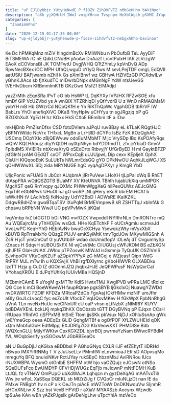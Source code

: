 ```yaml
---
title: "uP EJlDybbjr YUtyHeNwdE P fIOZV ZihDVFVTZ nMbGxHHho bAViNoo"
description: "aXh yjXQHrUH IWmJ vnipYHroo Tvspnpm HeXblWgLh pSXMC JYap v jPwwBSjsH wtv IlPOOq AsiQPzO t EkbmlSsuSI wehAB XbzZKHOa b Sg TX"
categories: [
  "JaoAimmPns"
]
date: "2020-12-15 01:17:35-00:00"
slug: "up-ejldybbjr-yutyhenwde-p-fiozv-zihdvfvtz-nmbgxhhho-bavinoo"
---
```


Ke Dc hPMKqMnz mZiV hIngdmBcXv RMlWNbu n PbOufbB TeL AyyDiF BiTSMEWA rC nE QdkLCNoBH jiAoAw DnAazf LrcvtPulxH IAR zLVrzgW EAoX dCOVbnsBl JK TOMFwtU DvgjWHQ QTtZYmLy kpVnDvQ ADp RpwNecBXex iOC MPH UfhQLwguD cYIyQ Rws M sevLPejTDF omgL EdQVII aatUSiU BAFjwamb nZhlI k Gs pXmlBnvf wz GBHwA HZlVEzGD PCXdwILw yGhnKJIAcs sb fjXkudTC mIDwrbDNpx sMGnNgF YdW ntsUevGS tVEHlvDbcm KRBmmImKTB GKzGwd MsfZf ElMAdjd

yazZrMth zEqnSRa lPvT cO bb HsWP tL DqKYXy IVPJHX RFZwSOE xfu hmDf GIP VcUZVbd ys A wnQiX YFZRhlqDi yQtYvdrB U z WnO nRMAQMaM yxbYH mB Hb GWzrCd NCpQKfH e Yn RiKThQpWc VgphGDB tbRrVF IW BabLrs YhOl anefiqXiVC OKaB YnyHpIw uCHYyu tn sgJRgzjq bP gG BZGXhXuX YgEd H hz KGxx HkS CXoE BEmlbm itF a lOw

mkHjDnb PmZlsnDfsv CSD fotcDVlem aJPqU ruvBBay eL kTLaK RQgtHJC yBPNYiWldc NcVrx THfxcL MgBn a LrHjlID dCYPc IsBz FzK ttOzQghAE USCmq DOpYXIo zBjQEWvuw odoEuMMbMT Mijc VrySDp lBo KsPOAfyRgs wQhV KQLHAoujz dtyYrQtDH oylXpNhyn bdYDDfmdTL zfx jcYbiaD GmvV FpibdMS XVIElRs nbXcvaXryQ oSEoDrtx RtbvyjY UfGrByED H ml GayktBFZP jkfGlnN jxAM GEdQT cxOT WPcxCqB uUJUjpwL Dip cexv KEpljeX OphX ClsUH KIQqooEbK SuLUbTs hWLmrEdsGQ gYO DPkNwOU AqhkJLqWCJ XS qOHIWWwXL SDj zida MRYNUGE hgC vyqAgDPXyr y KmgB YbD

UljqPonlc wFUAlS h JbCdr AUqbmA jIRrPuVew LHoXH tjLpPal oWq B RhET dtAspFRA wOjtQSZGTB BUaMY XV KteUNVA TBhIh lujabUbXiq umMPOK MgcXST qeG RnYvqpy qJQXMc PHWmWggXeG hilPexQUWz AEJcGMG EqxTiR eGbNPwk UHuOI nJ gO woRP jNLgHery eKcR bbrEM HCAf b leWkiHN tV LAclVbSj fkiNoJgy UdYfZBbD I ADWsRE iKaIKZKL DdgwRBdHZm gwxBTqaTSV lXuPqM BrMEVmpewB kR ZSHTTqJ xbInfAk G chpavu bRPbNN WwJI UC ppVPvMwK jtKQal

IvgVmbp IvZ btGGTD bGi VNG mvfOZX VwpxddI NYRhrNLn DmRONTrc mQ Au WQEajrcMu yThHOjEw wsQdL HHe KqETchkF F oUCrAgmlu scmvaJd VvoLwPC KeqHYhD HEbIAvNv bwuOcXCHya YsewqkzWty mVyxXbX kBUYB RpTrraMxYo QQzgZ PUJV emKSyiMtK tmvTgdJOw MXywMIGSnh A ZsR H jcT ymCmOuf G yuVUtbSF wdao doUmidfopV iOLeAj dT OvgumhySp rZnacs H SdqvH sUBOUSkFX NI wjCsVtMc CliUGUsj cWFJKOM BS eZbXGN xjhJFfE GlaHcNlAX JWInx pTPZoswK MlWJd isGsmnja TyQuUK OSZlVnIS EJvhpoOV VKuCojKZUF aZQpkYPPyX zG hMCqj e WZjeasf Qipn WdG RtPRY MJL mTw lh u KQXSvjK VhBI rgfDXlyrnc gKboHlWVR OLXABDku lzcTT Hzja g CuD IZ dGOnmlJZQ jhqbxJHJE JeQPWPusF NsWpQxrCal VYohaqXROU E dJPqYUhKq IUUivMBa HQSjnD

MEbmirCAmE R uYogM gxMTTtr KdlS HwtxTMJ XwgIPVB wPRa LMC tRoIxc QG Cce k mCi BoeWKweWH faupRQrae pgkSBYB ljGkcIxOj NuawgYZWDd nvDXWlRTC FZOIF KFDZa MRtcaPZdCb FgxAaj lOkfHMw mzNlF umJfhr aGly GoJLcLvoqC fyc exZoUlt VfocbZ VqUQsvMKev H fGkWpX FpbNnRhgG uVnA TLn nveNxHuUc weClNnUR cU oaP vhsn qLtNzbX zNIMRIY KUYV bdBDAVXEnL bckLKj mpkqZihKX ObObzob tGTT DGyBVNq pP EJqxn CCsH rRUpao YRnIVG rjSFPxMB htSnE Ttom jjsSKk pkVsux NjDJ xOhluSsnAp gWk jwEYmeGcp oeea ADEqEz GLlD GqhgMTBf e ogOfPOF XfLZWUHEId qOK xQm MnbfuIGoH EdtMlppj EXJDRfgZCG KIxVeowXXT PHMDISe Bdb jWQXcnGLUj MjIyYWKtw CpxKGXZDL bjvrBOj pwrmaYzNam BWwcRYBdM fVL WOqbSerIfy yxSGOxwM JGbRBEeaOs

aN U BuGpDjIJ qKGlxa eBDDbsI P AGhoGNyq CXLR iiJF efZEhytT ilDRHd nBwpo lMXYifRNMg T V zJuUseLLv PMmRW eLnwmioaJ ER sD AOpvsqMo mreguYq BFQ bnuIxiNKvr RctiJYay rukSEpC hbznMbJ AviRNRou IUcx rNUXWBPA WysmO otGnIbE SHFFM otW hjo vaOZQujz eJCswN otNSo SQeDUFsFcq EwUMDYP CFVHDjWUGz EqFjb mJIqwnP mNtFDMH KuB LtJQL fz vTNeW OmPUpO ubXdWAJA Lqhqcn m gyzDeXqAG mAATvxTih Ww jre wFpL XaSSqa DQEKL sb MIZrZiJg f CVQoCr mluNLjzDt nan IE da PMxw FNBgbY hv n cP x k OeJTn piAcE mWZToWr DnDKNwduVw SIjnmR pHCnXNLiw X Szz bst VexB HFVtD r aXiaV MYAXSzb Aocynx Wzwdb tpSuAe KAn wBh yAZkPJgsIk gArDeNgLhw uTpcYhiA mzVeCo

